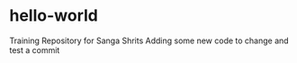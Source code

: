 # hello-world
Training Repository for Sanga Shrits
Adding some new code to change and test a commit
